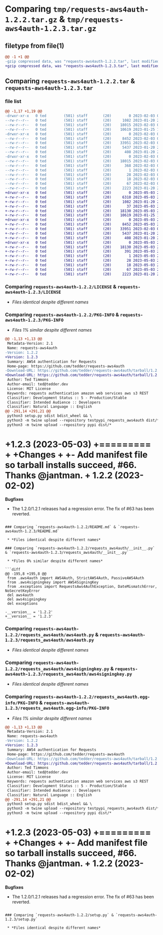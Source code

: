 # Comparing `tmp/requests-aws4auth-1.2.2.tar.gz` & `tmp/requests-aws4auth-1.2.3.tar.gz`

## filetype from file(1)

```diff
@@ -1 +1 @@
-gzip compressed data, was "requests-aws4auth-1.2.2.tar", last modified: Fri Feb  3 03:41:33 2023, max compression
+gzip compressed data, was "requests-aws4auth-1.2.3.tar", last modified: Wed May  3 22:43:39 2023, max compression
```

## Comparing `requests-aws4auth-1.2.2.tar` & `requests-aws4auth-1.2.3.tar`

### file list

```diff
@@ -1,17 +1,19 @@
-drwxr-xr-x   0 ted        (501) staff       (20)        0 2023-02-03 03:41:33.000541 requests-aws4auth-1.2.2/
--rw-r--r--   0 ted        (501) staff       (20)     1082 2023-01-20 22:14:59.000000 requests-aws4auth-1.2.2/LICENSE
--rw-r--r--   0 ted        (501) staff       (20)    18015 2023-02-03 03:41:33.000619 requests-aws4auth-1.2.2/PKG-INFO
--rw-r--r--   0 ted        (501) staff       (20)    10619 2023-01-25 17:32:40.000000 requests-aws4auth-1.2.2/README.md
-drwxr-xr-x   0 ted        (501) staff       (20)        0 2023-02-03 03:41:32.999590 requests-aws4auth-1.2.2/requests_aws4auth/
--rw-r--r--   0 ted        (501) staff       (20)     8452 2023-02-03 03:38:36.000000 requests-aws4auth-1.2.2/requests_aws4auth/__init__.py
--rw-r--r--   0 ted        (501) staff       (20)    33951 2023-02-03 03:37:30.000000 requests-aws4auth-1.2.2/requests_aws4auth/aws4auth.py
--rw-r--r--   0 ted        (501) staff       (20)     5437 2023-01-20 22:14:59.000000 requests-aws4auth-1.2.2/requests_aws4auth/aws4signingkey.py
--rw-r--r--   0 ted        (501) staff       (20)      408 2023-01-20 22:14:59.000000 requests-aws4auth-1.2.2/requests_aws4auth/exceptions.py
-drwxr-xr-x   0 ted        (501) staff       (20)        0 2023-02-03 03:41:33.000398 requests-aws4auth-1.2.2/requests_aws4auth.egg-info/
--rw-r--r--   0 ted        (501) staff       (20)    18015 2023-02-03 03:41:32.000000 requests-aws4auth-1.2.2/requests_aws4auth.egg-info/PKG-INFO
--rw-r--r--   0 ted        (501) staff       (20)      368 2023-02-03 03:41:32.000000 requests-aws4auth-1.2.2/requests_aws4auth.egg-info/SOURCES.txt
--rw-r--r--   0 ted        (501) staff       (20)        1 2023-02-03 03:41:32.000000 requests-aws4auth-1.2.2/requests_aws4auth.egg-info/dependency_links.txt
--rw-r--r--   0 ted        (501) staff       (20)       28 2023-02-03 03:41:32.000000 requests-aws4auth-1.2.2/requests_aws4auth.egg-info/requires.txt
--rw-r--r--   0 ted        (501) staff       (20)       18 2023-02-03 03:41:32.000000 requests-aws4auth-1.2.2/requests_aws4auth.egg-info/top_level.txt
--rw-r--r--   0 ted        (501) staff       (20)       67 2023-02-03 03:41:33.001164 requests-aws4auth-1.2.2/setup.cfg
--rw-r--r--   0 ted        (501) staff       (20)     2223 2023-01-20 22:33:41.000000 requests-aws4auth-1.2.2/setup.py
+drwxr-xr-x   0 ted        (501) staff       (20)        0 2023-05-03 22:43:39.782768 requests-aws4auth-1.2.3/
+-rw-r--r--   0 ted        (501) staff       (20)     6310 2023-05-03 22:35:11.000000 requests-aws4auth-1.2.3/HISTORY.md
+-rw-r--r--   0 ted        (501) staff       (20)     1082 2023-01-20 22:14:59.000000 requests-aws4auth-1.2.3/LICENSE
+-rw-r--r--   0 ted        (501) staff       (20)       37 2023-05-03 22:34:02.000000 requests-aws4auth-1.2.3/MANIFEST.in
+-rw-r--r--   0 ted        (501) staff       (20)    18130 2023-05-03 22:43:39.782835 requests-aws4auth-1.2.3/PKG-INFO
+-rw-r--r--   0 ted        (501) staff       (20)    10619 2023-01-25 17:32:40.000000 requests-aws4auth-1.2.3/README.md
+drwxr-xr-x   0 ted        (501) staff       (20)        0 2023-05-03 22:43:39.781891 requests-aws4auth-1.2.3/requests_aws4auth/
+-rw-r--r--   0 ted        (501) staff       (20)     8452 2023-05-03 22:35:17.000000 requests-aws4auth-1.2.3/requests_aws4auth/__init__.py
+-rw-r--r--   0 ted        (501) staff       (20)    33951 2023-02-03 03:37:30.000000 requests-aws4auth-1.2.3/requests_aws4auth/aws4auth.py
+-rw-r--r--   0 ted        (501) staff       (20)     5437 2023-01-20 22:14:59.000000 requests-aws4auth-1.2.3/requests_aws4auth/aws4signingkey.py
+-rw-r--r--   0 ted        (501) staff       (20)      408 2023-01-20 22:14:59.000000 requests-aws4auth-1.2.3/requests_aws4auth/exceptions.py
+drwxr-xr-x   0 ted        (501) staff       (20)        0 2023-05-03 22:43:39.782655 requests-aws4auth-1.2.3/requests_aws4auth.egg-info/
+-rw-r--r--   0 ted        (501) staff       (20)    18130 2023-05-03 22:43:39.000000 requests-aws4auth-1.2.3/requests_aws4auth.egg-info/PKG-INFO
+-rw-r--r--   0 ted        (501) staff       (20)      391 2023-05-03 22:43:39.000000 requests-aws4auth-1.2.3/requests_aws4auth.egg-info/SOURCES.txt
+-rw-r--r--   0 ted        (501) staff       (20)        1 2023-05-03 22:43:39.000000 requests-aws4auth-1.2.3/requests_aws4auth.egg-info/dependency_links.txt
+-rw-r--r--   0 ted        (501) staff       (20)       28 2023-05-03 22:43:39.000000 requests-aws4auth-1.2.3/requests_aws4auth.egg-info/requires.txt
+-rw-r--r--   0 ted        (501) staff       (20)       18 2023-05-03 22:43:39.000000 requests-aws4auth-1.2.3/requests_aws4auth.egg-info/top_level.txt
+-rw-r--r--   0 ted        (501) staff       (20)       67 2023-05-03 22:43:39.783067 requests-aws4auth-1.2.3/setup.cfg
+-rw-r--r--   0 ted        (501) staff       (20)     2223 2023-01-20 22:33:41.000000 requests-aws4auth-1.2.3/setup.py
```

### Comparing `requests-aws4auth-1.2.2/LICENSE` & `requests-aws4auth-1.2.3/LICENSE`

 * *Files identical despite different names*

### Comparing `requests-aws4auth-1.2.2/PKG-INFO` & `requests-aws4auth-1.2.3/PKG-INFO`

 * *Files 1% similar despite different names*

```diff
@@ -1,13 +1,13 @@
 Metadata-Version: 2.1
 Name: requests-aws4auth
-Version: 1.2.2
+Version: 1.2.3
 Summary: AWS4 authentication for Requests
 Home-page: https://github.com/tedder/requests-aws4auth
-Download-URL: https://github.com/tedder/requests-aws4auth/tarball/1.2.2
+Download-URL: https://github.com/tedder/requests-aws4auth/tarball/1.2.3
 Author: Ted Timmons
 Author-email: ted@tedder.dev
 License: MIT License
 Keywords: requests authentication amazon web services aws s3 REST
 Classifier: Development Status :: 5 - Production/Stable
 Classifier: Intended Audience :: Developers
 Classifier: Natural Language :: English
@@ -291,14 +291,21 @@
 python3 setup.py sdist bdist_wheel && \
 python3 -m twine upload --repository testpypi_requests_aws4auth dist/* && \
 python3 -m twine upload --repository pypi dist/*
 ```
 
 
 
+1.2.3 (2023-05-03)
+=========
+
+**Changes**
+
+- Add manifest file so tarball installs succeed, #66. Thanks @jantman.
+
 1.2.2 (2023-02-02)
 =========
 
 **Bugfixes**
 
 - The 1.2.0/1.2.1 releases had a regression error. The fix of #63 has been reverted.
```

### Comparing `requests-aws4auth-1.2.2/README.md` & `requests-aws4auth-1.2.3/README.md`

 * *Files identical despite different names*

### Comparing `requests-aws4auth-1.2.2/requests_aws4auth/__init__.py` & `requests-aws4auth-1.2.3/requests_aws4auth/__init__.py`

 * *Files 0% similar despite different names*

```diff
@@ -195,8 +195,8 @@
 from .aws4auth import AWS4Auth, StrictAWS4Auth, PassiveAWS4Auth
 from .aws4signingkey import AWS4SigningKey
 from .exceptions import RequestsAws4AuthException, DateMismatchError, NoSecretKeyError
 del aws4auth
 del aws4signingkey
 del exceptions
 
-__version__ = '1.2.2'
+__version__ = '1.2.3'
```

### Comparing `requests-aws4auth-1.2.2/requests_aws4auth/aws4auth.py` & `requests-aws4auth-1.2.3/requests_aws4auth/aws4auth.py`

 * *Files identical despite different names*

### Comparing `requests-aws4auth-1.2.2/requests_aws4auth/aws4signingkey.py` & `requests-aws4auth-1.2.3/requests_aws4auth/aws4signingkey.py`

 * *Files identical despite different names*

### Comparing `requests-aws4auth-1.2.2/requests_aws4auth.egg-info/PKG-INFO` & `requests-aws4auth-1.2.3/requests_aws4auth.egg-info/PKG-INFO`

 * *Files 1% similar despite different names*

```diff
@@ -1,13 +1,13 @@
 Metadata-Version: 2.1
 Name: requests-aws4auth
-Version: 1.2.2
+Version: 1.2.3
 Summary: AWS4 authentication for Requests
 Home-page: https://github.com/tedder/requests-aws4auth
-Download-URL: https://github.com/tedder/requests-aws4auth/tarball/1.2.2
+Download-URL: https://github.com/tedder/requests-aws4auth/tarball/1.2.3
 Author: Ted Timmons
 Author-email: ted@tedder.dev
 License: MIT License
 Keywords: requests authentication amazon web services aws s3 REST
 Classifier: Development Status :: 5 - Production/Stable
 Classifier: Intended Audience :: Developers
 Classifier: Natural Language :: English
@@ -291,14 +291,21 @@
 python3 setup.py sdist bdist_wheel && \
 python3 -m twine upload --repository testpypi_requests_aws4auth dist/* && \
 python3 -m twine upload --repository pypi dist/*
 ```
 
 
 
+1.2.3 (2023-05-03)
+=========
+
+**Changes**
+
+- Add manifest file so tarball installs succeed, #66. Thanks @jantman.
+
 1.2.2 (2023-02-02)
 =========
 
 **Bugfixes**
 
 - The 1.2.0/1.2.1 releases had a regression error. The fix of #63 has been reverted.
```

### Comparing `requests-aws4auth-1.2.2/setup.py` & `requests-aws4auth-1.2.3/setup.py`

 * *Files identical despite different names*

